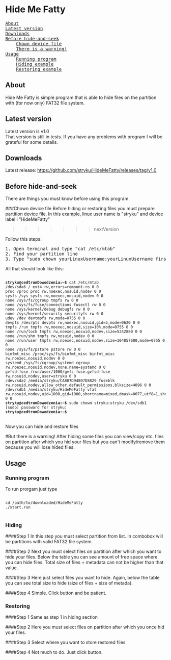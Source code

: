 ﻿# Hide Me Fatty
<pre>
<a href="#about">About</a>
<a href="#latest-version">Latest version</a>
<a href="#downloads">Downloads</a>
<a href="#before-hide-and-seek">Before hide-and-seek</a>
	<a href="#chown-device-file">Chown device file</a>
	<a href="#but-there-is-a-warning">There is a warning!</a>
<a href="#usage">Usage</a>
	<a href="#running-program">Running program</a>
	<a href="#hiding">Hiding example</a>
	<a href="#restoring">Restoring example</a>
</pre>

## About
Hide Me Fatty is simple program that is able to hide files on the partition with (for now only) FAT32 file system.

## Latest version
Latest version is v1.0 <br /> That version is still in tests. If you have any problems with program I will be grateful for some details.

## Downloads
Latest release: https://github.com/stryku/HideMeFatty/releases/tag/v1.0

## Before hide-and-seek
There are things you must know before using this program.<br />

###Chown device file
Before hiding or restoring files you must prepare partition device file. In this example, linux user name is "stryku" and device label i "HideMeFatty"
>>>>>>> nextVersion

Follow this steps:
<pre>
1. Open terminal and type "cat /etc/mtab"
2. Find your partition line
3. Type "sudo chown yourLinuxUsername:yourLinuxUsername firstThingInLine" for example "sudo chown stryku:stryku /dev/sdb1"
</pre>

All that should look like this:
<pre>
<code>
<b>stryku@cedtrumDowodzenia:~$</b> cat /etc/mtab
/dev/sda6 / ext4 rw,errors=remount-ro 0 0
proc /proc proc rw,noexec,nosuid,nodev 0 0
sysfs /sys sysfs rw,noexec,nosuid,nodev 0 0
none /sys/fs/cgroup tmpfs rw 0 0
none /sys/fs/fuse/connections fusectl rw 0 0
none /sys/kernel/debug debugfs rw 0 0
none /sys/kernel/security securityfs rw 0 0
udev /dev devtmpfs rw,mode=0755 0 0
devpts /dev/pts devpts rw,noexec,nosuid,gid=5,mode=0620 0 0
tmpfs /run tmpfs rw,noexec,nosuid,size=10%,mode=0755 0 0
none /run/lock tmpfs rw,noexec,nosuid,nodev,size=5242880 0 0
none /run/shm tmpfs rw,nosuid,nodev 0 0
none /run/user tmpfs rw,noexec,nosuid,nodev,size=104857600,mode=0755 0 0
none /sys/fs/pstore pstore rw 0 0
binfmt_misc /proc/sys/fs/binfmt_misc binfmt_misc rw,noexec,nosuid,nodev 0 0
systemd /sys/fs/cgroup/systemd cgroup rw,noexec,nosuid,nodev,none,name=systemd 0 0
gvfsd-fuse /run/user/1000/gvfs fuse.gvfsd-fuse rw,nosuid,nodev,user=stryku 0 0
/dev/sda2 /media/stryku/CA807D94807D8829 fuseblk rw,nosuid,nodev,allow_other,default_permissions,blksize=4096 0 0
/dev/sdb1 /media/stryku/HideMeFatty vfat rw,nosuid,nodev,uid=1000,gid=1000,shortname=mixed,dmask=0077,utf8=1,showexec,flush,uhelper=udisks2 0 0
<b>stryku@cedtrumDowodzenia:~$</b> sudo chown stryku:stryku /dev/sdb1
[sudo] password for stryku: 
<b>stryku@cedtrumDowodzenia:~$</b>
</code>
</pre>

Now you can hide and restore files

#But there is a warning!
After hiding some files you can view/copy etc. files on partition after which you hid your files but you can't modify/remove them because you will lose hided files.<br />

## Usage

### Running program
To run prorgam just type 
<pre>
<code>
cd /path/to/downloaded/HideMeFatty
./start.run
</code>
</pre>


### Hiding
####Step 1
In this step you must select partition from list. In combobox will be partitions with valid FAT32 file system.

####Step 2
Next you must select files on partition after which you want to hide your files. Below the table you can see amount of free space where you can hide files. Total size of files + metadata can not be higher than that value.

####Step 3
Here just select files you want to hide. Again, below the table you can see total size to hide (size of files + size of metada).

####Step 4
Simple. Click button and be patient.

### Restoring
####Step 1
Same as step 1 in hiding section

####Step 2
Here you must select files on partition after which you once hid your files.

####Step 3
Select where you want to store restored files

####Step 4
Not much to do. Just click button.

